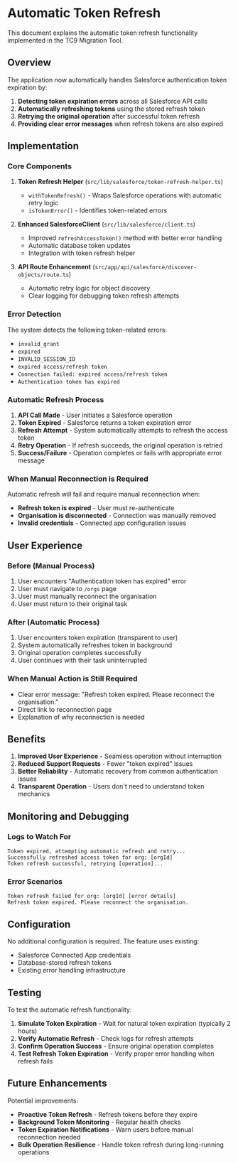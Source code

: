 # Automatic Token Refresh

This document explains the automatic token refresh functionality implemented in
the TC9 Migration Tool.

## Overview

The application now automatically handles Salesforce authentication token
expiration by:

1. **Detecting token expiration errors** across all Salesforce API calls
2. **Automatically refreshing tokens** using the stored refresh token
3. **Retrying the original operation** after successful token refresh
4. **Providing clear error messages** when refresh tokens are also expired

## Implementation

### Core Components

1. **Token Refresh Helper** (`src/lib/salesforce/token-refresh-helper.ts`)
   - `withTokenRefresh()` - Wraps Salesforce operations with automatic retry
     logic
   - `isTokenError()` - Identifies token-related errors

2. **Enhanced SalesforceClient** (`src/lib/salesforce/client.ts`)
   - Improved `refreshAccessToken()` method with better error handling
   - Automatic database token updates
   - Integration with token refresh helper

3. **API Route Enhancement**
   (`src/app/api/salesforce/discover-objects/route.ts`)
   - Automatic retry logic for object discovery
   - Clear logging for debugging token refresh attempts

### Error Detection

The system detects the following token-related errors:

- `invalid_grant`
- `expired`
- `INVALID_SESSION_ID`
- `expired access/refresh token`
- `Connection failed: expired access/refresh token`
- `Authentication token has expired`

### Automatic Refresh Process

1. **API Call Made** - User initiates a Salesforce operation
2. **Token Expired** - Salesforce returns a token expiration error
3. **Refresh Attempt** - System automatically attempts to refresh the access
   token
4. **Retry Operation** - If refresh succeeds, the original operation is retried
5. **Success/Failure** - Operation completes or fails with appropriate error
   message

### When Manual Reconnection is Required

Automatic refresh will fail and require manual reconnection when:

- **Refresh token is expired** - User must re-authenticate
- **Organisation is disconnected** - Connection was manually removed
- **Invalid credentials** - Connected app configuration issues

## User Experience

### Before (Manual Process)

1. User encounters "Authentication token has expired" error
2. User must navigate to `/orgs` page
3. User must manually reconnect the organisation
4. User must return to their original task

### After (Automatic Process)

1. User encounters token expiration (transparent to user)
2. System automatically refreshes token in background
3. Original operation completes successfully
4. User continues with their task uninterrupted

### When Manual Action is Still Required

- Clear error message: "Refresh token expired. Please reconnect the
  organisation."
- Direct link to reconnection page
- Explanation of why reconnection is needed

## Benefits

1. **Improved User Experience** - Seamless operation without interruption
2. **Reduced Support Requests** - Fewer "token expired" issues
3. **Better Reliability** - Automatic recovery from common authentication issues
4. **Transparent Operation** - Users don't need to understand token mechanics

## Monitoring and Debugging

### Logs to Watch For

```
Token expired, attempting automatic refresh and retry...
Successfully refreshed access token for org: [orgId]
Token refresh successful, retrying [operation]...
```

### Error Scenarios

```
Token refresh failed for org: [orgId] [error details]
Refresh token expired. Please reconnect the organisation.
```

## Configuration

No additional configuration is required. The feature uses existing:

- Salesforce Connected App credentials
- Database-stored refresh tokens
- Existing error handling infrastructure

## Testing

To test the automatic refresh functionality:

1. **Simulate Token Expiration** - Wait for natural token expiration (typically
   2 hours)
2. **Verify Automatic Refresh** - Check logs for refresh attempts
3. **Confirm Operation Success** - Ensure original operation completes
4. **Test Refresh Token Expiration** - Verify proper error handling when refresh
   fails

## Future Enhancements

Potential improvements:

- **Proactive Token Refresh** - Refresh tokens before they expire
- **Background Token Monitoring** - Regular health checks
- **Token Expiration Notifications** - Warn users before manual reconnection
  needed
- **Bulk Operation Resilience** - Handle token refresh during long-running
  operations
